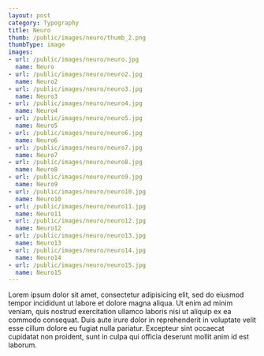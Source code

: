 ```yaml
---
layout: post
category: Typography
title: Neuro
thumb: /public/images/neuro/thumb_2.png
thumbType: image
images:
- url: /public/images/neuro/neuro.jpg
  name: Neuro
- url: /public/images/neuro/neuro2.jpg
  name: Neuro2
- url: /public/images/neuro/neuro3.jpg
  name: Neuro3
- url: /public/images/neuro/neuro4.jpg
  name: Neuro4
- url: /public/images/neuro/neuro5.jpg
  name: Neuro5
- url: /public/images/neuro/neuro6.jpg
  name: Neuro6
- url: /public/images/neuro/neuro7.jpg
  name: Neuro7
- url: /public/images/neuro/neuro8.jpg
  name: Neuro8
- url: /public/images/neuro/neuro9.jpg
  name: Neuro9  
- url: /public/images/neuro/neuro10.jpg
  name: Neuro10  
- url: /public/images/neuro/neuro11.jpg
  name: Neuro11 
- url: /public/images/neuro/neuro12.jpg
  name: Neuro12 
- url: /public/images/neuro/neuro13.jpg
  name: Neuro13
- url: /public/images/neuro/neuro14.jpg
  name: Neuro14
- url: /public/images/neuro/neuro15.jpg
  name: Neuro15                                
---
```

Lorem ipsum dolor sit amet, consectetur adipisicing elit, sed do eiusmod
tempor incididunt ut labore et dolore magna aliqua. Ut enim ad minim veniam,
quis nostrud exercitation ullamco laboris nisi ut aliquip ex ea commodo
consequat. Duis aute irure dolor in reprehenderit in voluptate velit esse
cillum dolore eu fugiat nulla pariatur. Excepteur sint occaecat cupidatat non
proident, sunt in culpa qui officia deserunt mollit anim id est laborum.